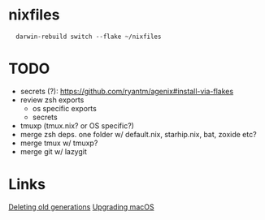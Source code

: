 # nixfiles

```
  darwin-rebuild switch --flake ~/nixfiles
```

# TODO

- secrets (?): https://github.com/ryantm/agenix#install-via-flakes
- review zsh exports
  - os specific exports
  - secrets
- tmuxp (tmux.nix? or OS specific?)
- merge zsh deps. one folder w/ default.nix, starhip.nix, bat, zoxide etc?
- merge tmux w/ tmuxp?
- merge git w/ lazygit

# Links

[Deleting old generations](https://github.com/LnL7/nix-darwin/wiki/Deleting-old-generations)
[Upgrading macOS](https://github.com/LnL7/nix-darwin/wiki/Upgrading-macOS)
